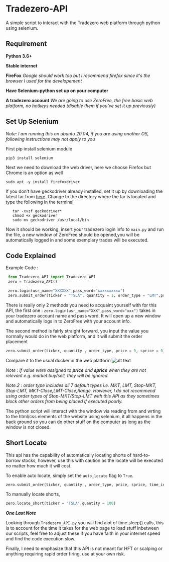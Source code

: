 # Tradezero-API
 A simple script to interact with the Tradezero web platform through python using selenium. 

## Requirement
 **Python 3.6+**
 
 **Stable internet**
 
 **FireFox** *Google should work too but i recommend firefox since it's the browser I used for the developement*
 
 **Have Selenium-python set up on your computer**
 
 **A tradezero account** *We are going to use ZeroFree, the free basic web platform, no hotkeys needed (disable them if you've set it up previously)*

## Set Up Selenium
 *Note: I am running this on ubuntu 20.04, if you are using another OS, following instructions may not apply to you*

 First pip install selenium module
 
 ```pip3 install selenium```

 Next we need to download the web driver, here we choose Firefox but Chrome is an option as well

 ```sudo apt -y install firefoxdriver```

 If you don't have geckodriver already installed, set it up by downloading the latest tar from [here](https://github.com/mozilla/geckodriver/releases). 
 Change to the directory where the tar is located and type the following in the terminal
 ```
    tar -xvzf geckodriver*
    chmod +x geckodriver
    sudo mv geckodriver /usr/local/bin
 ```

 Now it should be working, insert your tradezero login info to `main.py` and run the file, a new window of ZeroFree should be opened,you will be automatically logged in and some exemplary trades will be executed.
 
 ## Code Explained
 
 Example Code :
```python
 from Tradezero_API import Tradezero_API
 zero = Tradezero_API()

 zero.login(usr_name="XXXXXX",pass_word="xxxxxxxxxx")
 zero.submit_order(ticker = "TSLA", quantity = 1, order_type = "LMT",price = 100, sprice = 100, time_in_force = "DAY", action = "Buy")
```

There is really only 2 methods you need to acquaint yourself with for this API, the first one : `zero.login(usr_name="XXX",pass_word="xxx")` takes in your tradezero account name and pass word. It will open up a new window and automatically logs in to ZeroFree with your account info.

The second method is fairly straight forward, you input the value you normally would do in the web platform, and it will submit the order placement 
```python
zero.submit_order(ticker, quantity , order_type, price = 0, sprice = 0, time_in_force = "DAY", action = None, auto_locate=False)
```
Compare it to the usual docker in the web platform
![alt text](https://github.com/Harakat-Bjorn/Tradezero-API/blob/main/Screenshot%20from%202022-04-07%2021-27-36.png "Tradezero web platform docker")

*Note    : if value were assigned to **price** and **sprice** when they are not relevant e.g. market buy/sell, they will be ignored.*

*Note.2  : order type includes all 7 default types i.e. MKT, LMT, Stop-MKT, Stop-LMT, MKT-Close,LMT-Close,Range. However, I do not recommend using order types of Stop-MKT/Stop-LMT with this API as they sometimes block other orders from being placed if executed poorly.* 

The python script will interact with the window via reading from and wrting to the html/css elements of the website using selenium, it all happens in the back ground so you can do other stuff on the computer as long as the window is not closed.

## Short Locate
This api has the capability of automatically locating shorts of hard-to-borrow stocks, however, use this with caution as the locate will be executed no matter how much it will cost.

To enable auto locate, simply set the `auto_locate` flag to `True`.

```python
zero.submit_order(ticker, quantity , order_type, price, sprice, time_in_force, action, auto_locate=True)
```

To manually locate shorts,
```python
zero.locate_short(ticker = "TSLA",quantity = 100)
```

***One Last Note***

Looking through `Tradezero_API.py` you will find alot of time.sleep() calls, this is to account for the time it takes for the web page to load stuff inbetween our scripts, feel free to adjust these if you have faith in your internet speed and find the code execution slow. 

Finally, I need to emphasize that this API is not meant for HFT or scalping or anything requiring rapid order firing, use at your own risk.




